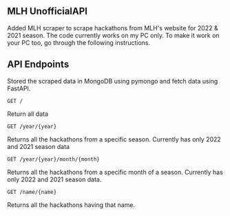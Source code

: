 ## MLH UnofficialAPI
Added MLH scraper to scrape hackathons from MLH's website for 2022 & 2021 season. The code currently works on my PC only. To make it work on your PC too, go through the following instructions.

## API Endpoints
Stored the scraped data in MongoDB using pymongo and fetch data using FastAPI.

```
GET /
```
Return all data
```
GET /year/{year}
```
Returns all the hackathons from a specific season. Currently has only 2022 and 2021 season data

```
GET /year/{year}/month/{month}
```
Returns all the hackathons from a specific month of a season. Currently has only 2022 and 2021 season data.

```
GET /name/{name}
```

Returns all the hackathons having that name.



